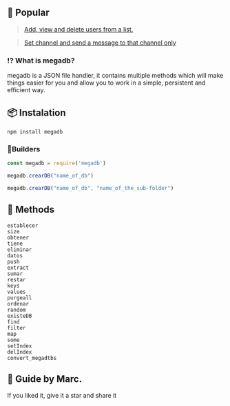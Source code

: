 ##  📖 Popular

> [Add, view and delete users from a list.](https://github.com/elmarcz/Guide-megadb/blob/main/src/Add-and-delete-usersUS.js)

> [Set channel and send a message to that channel only](https://github.com/elmarcz/Guide-megadb/blob/main/src/channel.js)

### ⁉ What is megadb? 
megadb is a JSON file handler, it contains multiple methods which will make things easier for you and allow you to work in a simple, persistent and efficient way.

## 📦 Instalation
```
npm install megadb
```
### 🧱Builders
```js
const megadb = require('megadb')

megadb.crearDB("name_of_db")

megadb.crearDB("name_of_db", "name_of_the_sub-folder")
```
## 🗻 Methods
```
establecer
size
obtener
tiene
eliminar
datos
push
extract
sumar
restar
keys
values
purgeall
ordenar
random
existeDB
find
filter
map
some
setIndex
delIndex
convert_megadtbs
```
## 👤 Guide by Marc.
 If you liked it, give it a star and share it
